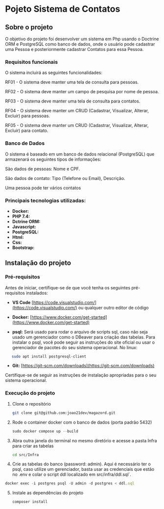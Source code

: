 # Pojeto Sistema de Contatos

## Sobre o projeto

O objetivo do projeto foi desenvolver um sistema em Php usando o Doctrine ORM e PostgreSQL como banco de dados, onde o usuário pode cadastrar uma Pessoa e posteriormente cadastrar Contatos para essa Pessoa.

### Requisitos funcionais

O sistema incluirá as seguintes funcionalidades:

RF01 - O sistema deve manter uma tela de consulta para pessoas.

RF02 - O sistema deve manter um campo de pesquisa por nome de pessoa.

RF03 - O sistema deve manter uma tela de consulta para contatos.

RF04 - O sistema deve manter um CRUD (Cadastrar, Visualizar, Alterar, Excluir) para pessoas.

RF05 - O sistema deve manter um CRUD (Cadastrar, Visualizar, Alterar, Excluir) para contato.

### Banco de Dados

O sistema é baseado em um banco de dados relacional (PostgreSQL) que armazenará os seguintes tipos de informações:

 São dados de pessoas: Nome e CPF.

 São dados de contato: Tipo (Telefone ou Email), Descrição.

 Uma pessoa pode ter vários contatos


### Principais tecnologias utilizadas:

- **Docker:** 
- **PHP 7.4:** 
- **Dctrine ORM:** 
- **Javascript:**
- **PostgreSQL:** 
- **Html:**
- **Css:**
- **Bootstrap:** 

## Instalação do projeto

### Pré-requisitos

Antes de iniciar, certifique-se de que você tenha os seguintes pré-requisitos instalados:

- **VS Code** [https://code.visualstudio.com/](https://code.visualstudio.com/) ou qualquer outro editor de código

- **Docker:** [https://www.docker.com/get-started](https://www.docker.com/get-started)

- **psql:** Será usado para rodar o arquivo de scripts sql, caso não seja usado um gerenciador como o DBeaver para criação das tabelas. Para instalar o psql, você pode seguir as instruções do site oficial ou usar o gerenciador de pacotes do seu sistema operacional. No linux:
```sh
   sudo apt install postgresql-client
   ```

- **Git:** [https://git-scm.com/downloads](https://git-scm.com/downloads)

Certifique-se de seguir as instruções de instalação apropriadas para o seu sistema operacional.

### Execução do projeto

1. Clone o repositório
   ```sh
   git clone git@github.com:joao21dev/magazord.git
   ```
2. Rode o container docker com o banco de dados (porta padrão 5432)
   ```js
   sudo docker compose up --build
   ```
3. Abra outra janela do terminal no mesmo diretório e acesse a pasta Infra para criar as tabelas
   ```sh
   cd src/Infra
   ```
4.  Crie as tabelas do banco (password: admin). Aqui é necessário ter o psql, caso utilize um gerenciador, basta usar as credenciais que estão no .env e colar o script ddl localizado em src/infra/ddl.sql`.
   ```js
   docker exec -i postgres psql -U admin -d postgres < ddl.sql
   ```
5. Instale as dependências do projeto
   ```js
   composer install
   ```

